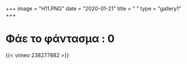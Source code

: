 +++
image = "H11.PNG"
date = "2020-01-21"
title = " "
type = "gallery1"
+++

# Φάε το φάντασµα : 0


<!-- Λογισµικό στη γλώσσα προγραµµατισµού Processing με μοναδικό σκοπό να  αποδομεί κάθε τρισδιάστατο αρχείο καταστρέφοντας έτσι την δυνατότητα  του να εκτυπωθεί. -->
{{< vimeo 238277882 >}}






<!-- The [Grand Canyon](https://en.wikipedia.org/w/index.php?title=Grand_Canyon&oldid=952699432)  -->

